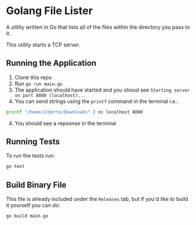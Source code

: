 # Golang File Lister

A utility written in Go that lists all of the files within the directory you pass to it.

This utility starts a TCP server.

## Running the Application

1. Clone this repo
2. Run `go run main.go`
3. The application should have started and you shoud see `Starting server on port 8080 (localhost)...`
4. You can send strings using the `printf` command in the terminal i.e.:
```bash
printf "/home/alberto/Downloads" | nc localhost 8080
```
4. You should see a repsonse in the terminal

## Running Tests

To run the tests run:
```bash
go test
```

## Build Binary File

This file is already included under the `Releases` tab, but if you'd like to build it yourself you can do:
```bash
go build main.go
```